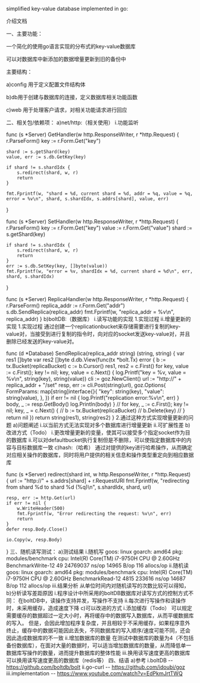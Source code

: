 simplified key-value database implemented in go:

介绍文档

一、主要功能：

一个简化的使用go语言实现的分布式的key-value数据库

可以对数据库中新添加的数据增量更新到旧的备份中

主要结构：

a)config 用于定义配置文件结构体

b)db用于创建与数据库的连接，定义数据库相关功能函数

c)web 用于处理客户请求，对相关功能请求进行回应

二、相关包/依赖项：
a)net/http:（相关使用）
i.功能监听

func (s *Server) GetHandler(w http.ResponseWriter, r *http.Request) {
	r.ParseForm()
	key := r.Form.Get("key")

	shard := s.getShard(key)
	value, err := s.db.GetKey(key)

	if shard != s.shardIdx {
		s.redirect(shard, w, r)
		return
	}

	fmt.Fprintf(w, "shard = %d, current shard = %d, addr = %q, value = %q, error = %v\n", shard, s.shardIdx, s.addrs[shard], value, err)
}

func (s *Server) SetHandler(w http.ResponseWriter, r *http.Request) {
	r.ParseForm()
	key := r.Form.Get("key")
	value := r.Form.Get("value")
	shard := s.getShard(key)

	if shard != s.shardIdx {
		s.redirect(shard, w, r)
		return
	}
	err := s.db.SetKey(key, []byte(value))
	fmt.Fprintf(w, "error = %v, shardIdx = %d, current shard = %d\n", err, shard, s.shardIdx)
}

func (s *Server) ReplicaHandler(w http.ResponseWriter, r *http.Request) {
	r.ParseForm()
	replica_addr := r.Form.Get("addr")
	s.db.SendReplica(replica_addr)
	fmt.Fprintf(w, "replica_addr = %v\n", replica_addr)
}
b)boltDB:（数据库）
i.读写功能的实现
1.实现过程
ii.增量更新的实现
1.实现过程
通过创建一个replicationbucket来存储需要进行复制的key-value对，当接受到进行复制的指令时，向对应的socket发送key-value对，并且删除已经发送的key-value对。

func (d *Database) SendReplica(replica_addr string) (string, string) {
	var res1 []byte
	var res2 []byte
	d.db.View(func(tx *bolt.Tx) error {
		b := tx.Bucket(replicaBucket)
		c := b.Cursor()
		res1, res2 = c.First()
		for key, value := c.First(); key != nil; key, value = c.Next() {
			log.Printf("key = %v, value = %v\n", string(key), string(value))
			cli := goz.NewClient()
			url := "http://" + replica_addr + "/set"
			resp, err := cli.Post(string(url), goz.Options{
				FormParams: map[string]interface{}{
					"key":   string(key),
					"value": string(value),
				},
			})
			if err != nil {
				log.Printf("replication error:%v\n", err)
			}
			body, _ := resp.GetBody()
			log.Println(body)
		}
		// for key, _ := c.First(); key != nil; key, _ = c.Next() {
		// 	b := tx.Bucket(replicaBucket)
		// 	b.Delete(key)
		// }
		return nil
	})
	return string(res1), string(res2)
}
2.通过这种方式实现增量更新的问题
a)问题阐述
i.以当前方式无法实现对多个数据库进行增量更新
ii.可扩展性差
b)改进方式（Todo）
i.更改增量更新的变量，使其可以接受多个指定socket作为目的数据库
ii.可以对defaultbucket执行复制但是不删除，可以使指定数据库中的内容与目标数据库一致
c)hash:（哈希）
通过对提供的key进行哈希操作，从而确定对应相关操作的数据库，同时将用户提供的相关信息和操作类型重定向到相应数据库

func (s *Server) redirect(shard int, w http.ResponseWriter, r *http.Request) {
	url := "http://" + s.addrs[shard] + r.RequestURI
	fmt.Fprintf(w, "redirecting from shard %d to shard %d (%q)\n", s.shardIdx, shard, url)

	resp, err := http.Get(url)
	if err != nil {
		w.WriteHeader(500)
		fmt.Fprintf(w, "Error redirecting the request: %v\n", err)
		return
	}
	defer resp.Body.Close()

	io.Copy(w, resp.Body)
}
三、随机读写测试：
a)测试结果
i.随机写
goos: linux
goarch: amd64
pkg: modules/benchmark
cpu: Intel(R) Core(TM) i7-9750H CPU @ 2.60GHz
BenchmarkWrite-12  49  24769037 ns/op  14965 B/op   116 allocs/op
ii.随机读
goos: linux
goarch: amd64
pkg: modules/benchmark
cpu: Intel(R) Core(TM) i7-9750H CPU @ 2.60GHz
BenchmarkRead-12  4815 233616 ns/op  14687 B/op	 112 allocs/op
iii.结果分析
从单位时间内对随机读写的次数比较可以得知，
b)分析读写差距原因
i.程序设计中所采用的boltDB数据库对读写方式的控制方式不同：
在boltDB中，读操作支持并发，写操作不支持
ii.每次进行写操作和读操作时，未采用缓存，造成速度下降
c)可以改进的方式
i.添加缓存（Todo）
可以规定需要缓存的数据超过一定大小时，再将缓存中的数据写入数据库，从而平缓数据库的写入。
但是，会因此增加程序复杂度，并且相较于不采用缓存，如果程序意外终止，缓存中的数据可能因此丢失，不同数据库的写入顺序/速度可能不同，还会因此造成数据库的不一致
ii.增加数据库的数量
在测试中数据库的数量为4（不包括备份数据库），在面对大量的数据时，可以适当增加数据库的数量，从而降低单一数据库写操作的数量，进而提升数据库的整体性能
iii.换用读写速度更高的数据库
可以换用读写速度更高的数据库（redis等）
四、结语
a)参考
i.boltDB -- https://github.com/boltdb/bolt
ii.go-curl -- https://github.com/idoubi/goz
iii.implementation -- https://www.youtube.com/watch?v=EdPkmJrtTWQ
